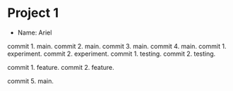 # Project 1
- Name: Ariel

commit 1. main.
commit 2. main.
commit 3. main.
commit 4. main.
commit 1. experiment.
commit 2. experiment.
commit 1. testing. 
commit 2. testing.

commit 1. feature.
commit 2. feature.

commit 5. main.